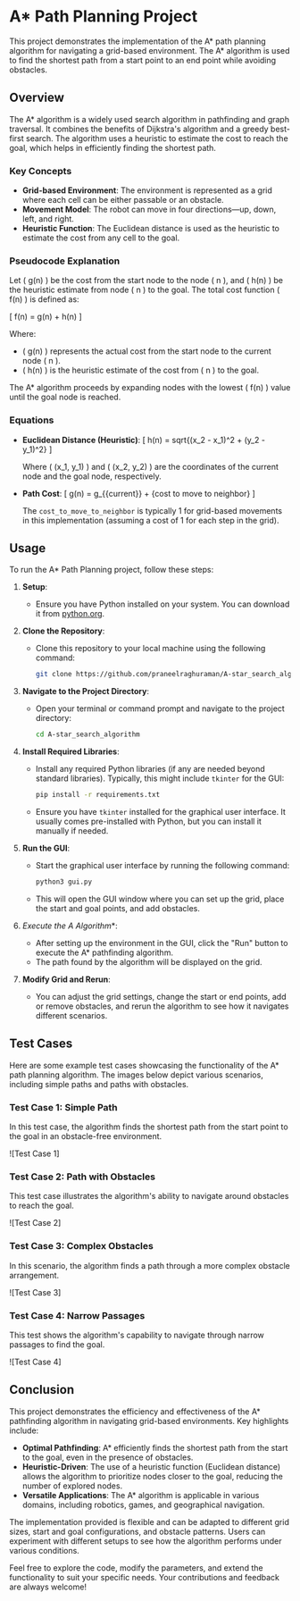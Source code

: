 # A* Path Planning Project

This project demonstrates the implementation of the A* path planning algorithm for navigating a grid-based environment. The A* algorithm is used to find the shortest path from a start point to an end point while avoiding obstacles.

## Overview

The A* algorithm is a widely used search algorithm in pathfinding and graph traversal. It combines the benefits of Dijkstra's algorithm and a greedy best-first search. The algorithm uses a heuristic to estimate the cost to reach the goal, which helps in efficiently finding the shortest path.

### Key Concepts

- **Grid-based Environment**: The environment is represented as a grid where each cell can be either passable or an obstacle.
- **Movement Model**: The robot can move in four directions—up, down, left, and right.
- **Heuristic Function**: The Euclidean distance is used as the heuristic to estimate the cost from any cell to the goal.


### Pseudocode Explanation

Let \( g(n) \) be the cost from the start node to the node \( n \), and \( h(n) \) be the heuristic estimate from node \( n \) to the goal. The total cost function \( f(n) \) is defined as:

\[ f(n) = g(n) + h(n) \]

Where:
- \( g(n) \) represents the actual cost from the start node to the current node \( n \).
- \( h(n) \) is the heuristic estimate of the cost from \( n \) to the goal.

The A* algorithm proceeds by expanding nodes with the lowest \( f(n) \) value until the goal node is reached.

### Equations

- **Euclidean Distance (Heuristic)**:
  \[ h(n) = sqrt{(x_2 - x_1)^2 + (y_2 - y_1)^2} \]

  Where \( (x_1, y_1) \) and \( (x_2, y_2) \) are the coordinates of the current node and the goal node, respectively.

- **Path Cost**:
  \[ g(n) = g_{{current}} + {cost to move to neighbor} \]

  The `cost_to_move_to_neighbor` is typically 1 for grid-based movements in this implementation (assuming a cost of 1 for each step in the grid).

## Usage

To run the A* Path Planning project, follow these steps:

1. **Setup**:
   - Ensure you have Python installed on your system. You can download it from [python.org](https://www.python.org/downloads/).

2. **Clone the Repository**:
   - Clone this repository to your local machine using the following command:
     ```bash
     git clone https://github.com/praneelraghuraman/A-star_search_algorithm.git
     ```

3. **Navigate to the Project Directory**:
   - Open your terminal or command prompt and navigate to the project directory:
     ```bash
     cd A-star_search_algorithm
     ```

4. **Install Required Libraries**:
   - Install any required Python libraries (if any are needed beyond standard libraries). Typically, this might include `tkinter` for the GUI:
     ```bash
     pip install -r requirements.txt
     ```
   - Ensure you have `tkinter` installed for the graphical user interface. It usually comes pre-installed with Python, but you can install it manually if needed.

5. **Run the GUI**:
   - Start the graphical user interface by running the following command:
     ```bash
     python3 gui.py
     ```
   - This will open the GUI window where you can set up the grid, place the start and goal points, and add obstacles.

6. **Execute the A* Algorithm**:
   - After setting up the environment in the GUI, click the "Run" button to execute the A* pathfinding algorithm.
   - The path found by the algorithm will be displayed on the grid.

7. **Modify Grid and Rerun**:
   - You can adjust the grid settings, change the start or end points, add or remove obstacles, and rerun the algorithm to see how it navigates different scenarios.

## Test Cases

Here are some example test cases showcasing the functionality of the A* path planning algorithm. The images below depict various scenarios, including simple paths and paths with obstacles.

### Test Case 1: Simple Path

In this test case, the algorithm finds the shortest path from the start point to the goal in an obstacle-free environment.

![Test Case 1]

### Test Case 2: Path with Obstacles

This test case illustrates the algorithm's ability to navigate around obstacles to reach the goal.

![Test Case 2]

### Test Case 3: Complex Obstacles

In this scenario, the algorithm finds a path through a more complex obstacle arrangement.

![Test Case 3]

### Test Case 4: Narrow Passages

This test shows the algorithm's capability to navigate through narrow passages to find the goal.

![Test Case 4]


## Conclusion

This project demonstrates the efficiency and effectiveness of the A* pathfinding algorithm in navigating grid-based environments. Key highlights include:

- **Optimal Pathfinding**: A* efficiently finds the shortest path from the start to the goal, even in the presence of obstacles.
- **Heuristic-Driven**: The use of a heuristic function (Euclidean distance) allows the algorithm to prioritize nodes closer to the goal, reducing the number of explored nodes.
- **Versatile Applications**: The A* algorithm is applicable in various domains, including robotics, games, and geographical navigation.

The implementation provided is flexible and can be adapted to different grid sizes, start and goal configurations, and obstacle patterns. Users can experiment with different setups to see how the algorithm performs under various conditions.

Feel free to explore the code, modify the parameters, and extend the functionality to suit your specific needs. Your contributions and feedback are always welcome!


